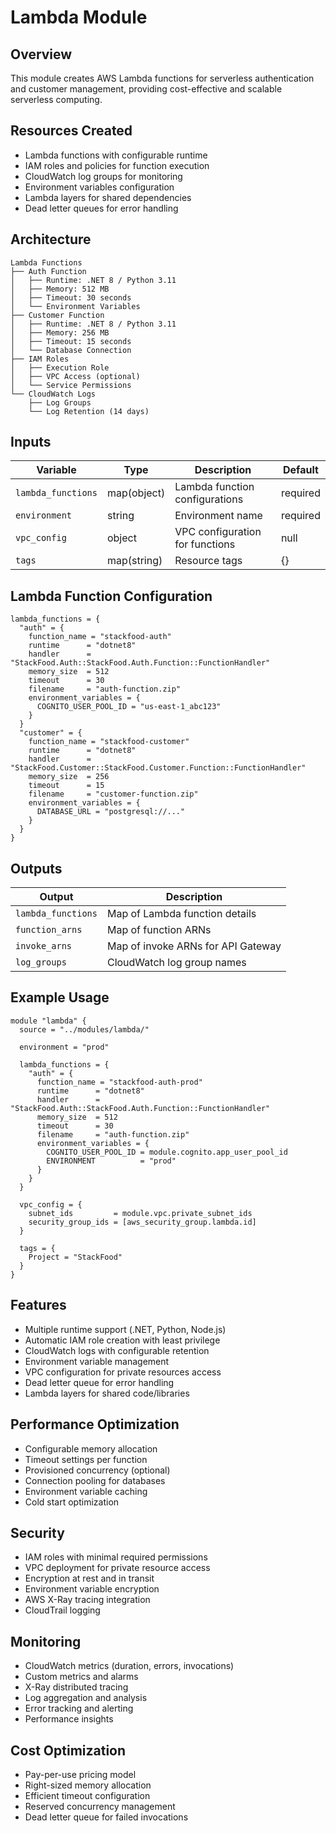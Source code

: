 # Lambda Module

## Overview

This module creates AWS Lambda functions for serverless authentication and customer management, providing cost-effective and scalable serverless computing.

## Resources Created

- Lambda functions with configurable runtime
- IAM roles and policies for function execution
- CloudWatch log groups for monitoring
- Environment variables configuration
- Lambda layers for shared dependencies
- Dead letter queues for error handling

## Architecture

```
Lambda Functions
├── Auth Function
│   ├── Runtime: .NET 8 / Python 3.11
│   ├── Memory: 512 MB
│   ├── Timeout: 30 seconds
│   └── Environment Variables
├── Customer Function
│   ├── Runtime: .NET 8 / Python 3.11
│   ├── Memory: 256 MB
│   ├── Timeout: 15 seconds
│   └── Database Connection
├── IAM Roles
│   ├── Execution Role
│   ├── VPC Access (optional)
│   └── Service Permissions
└── CloudWatch Logs
    ├── Log Groups
    └── Log Retention (14 days)
```

## Inputs

| Variable           | Type        | Description                     | Default  |
| ------------------ | ----------- | ------------------------------- | -------- |
| `lambda_functions` | map(object) | Lambda function configurations  | required |
| `environment`      | string      | Environment name                | required |
| `vpc_config`       | object      | VPC configuration for functions | null     |
| `tags`             | map(string) | Resource tags                   | {}       |

## Lambda Function Configuration

```hcl
lambda_functions = {
  "auth" = {
    function_name = "stackfood-auth"
    runtime      = "dotnet8"
    handler      = "StackFood.Auth::StackFood.Auth.Function::FunctionHandler"
    memory_size  = 512
    timeout      = 30
    filename     = "auth-function.zip"
    environment_variables = {
      COGNITO_USER_POOL_ID = "us-east-1_abc123"
    }
  }
  "customer" = {
    function_name = "stackfood-customer"
    runtime      = "dotnet8"
    handler      = "StackFood.Customer::StackFood.Customer.Function::FunctionHandler"
    memory_size  = 256
    timeout      = 15
    filename     = "customer-function.zip"
    environment_variables = {
      DATABASE_URL = "postgresql://..."
    }
  }
}
```

## Outputs

| Output             | Description                        |
| ------------------ | ---------------------------------- |
| `lambda_functions` | Map of Lambda function details     |
| `function_arns`    | Map of function ARNs               |
| `invoke_arns`      | Map of invoke ARNs for API Gateway |
| `log_groups`       | CloudWatch log group names         |

## Example Usage

```hcl
module "lambda" {
  source = "../modules/lambda/"

  environment = "prod"

  lambda_functions = {
    "auth" = {
      function_name = "stackfood-auth-prod"
      runtime      = "dotnet8"
      handler      = "StackFood.Auth::StackFood.Auth.Function::FunctionHandler"
      memory_size  = 512
      timeout      = 30
      filename     = "auth-function.zip"
      environment_variables = {
        COGNITO_USER_POOL_ID = module.cognito.app_user_pool_id
        ENVIRONMENT          = "prod"
      }
    }
  }

  vpc_config = {
    subnet_ids         = module.vpc.private_subnet_ids
    security_group_ids = [aws_security_group.lambda.id]
  }

  tags = {
    Project = "StackFood"
  }
}
```

## Features

- Multiple runtime support (.NET, Python, Node.js)
- Automatic IAM role creation with least privilege
- CloudWatch logs with configurable retention
- Environment variable management
- VPC configuration for private resources access
- Dead letter queue for error handling
- Lambda layers for shared code/libraries

## Performance Optimization

- Configurable memory allocation
- Timeout settings per function
- Provisioned concurrency (optional)
- Connection pooling for databases
- Environment variable caching
- Cold start optimization

## Security

- IAM roles with minimal required permissions
- VPC deployment for private resource access
- Encryption at rest and in transit
- Environment variable encryption
- AWS X-Ray tracing integration
- CloudTrail logging

## Monitoring

- CloudWatch metrics (duration, errors, invocations)
- Custom metrics and alarms
- X-Ray distributed tracing
- Log aggregation and analysis
- Error tracking and alerting
- Performance insights

## Cost Optimization

- Pay-per-use pricing model
- Right-sized memory allocation
- Efficient timeout configuration
- Reserved concurrency management
- Dead letter queue for failed invocations
